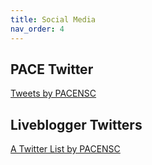 ```yaml
---
title: Social Media
nav_order: 4
---
```


## PACE Twitter

<a class="twitter-timeline" data-height="1200" href="https://twitter.com/PACENSC">Tweets by PACENSC</a> <script async src="//platform.twitter.com/widgets.js" charset="utf-8"></script>

## Liveblogger Twitters

<a class="twitter-timeline" data-height="1200" href="https://twitter.com/PACENSC/lists/pace-nsc-2018-live?ref_src=twsrc%5Etfw">A Twitter List by PACENSC</a> <script async src="https://platform.twitter.com/widgets.js" charset="utf-8"></script>